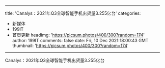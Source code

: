 
---
title: 'Canalys：2021年Q3全球智能手机出货量3.255亿台'
categories: 
 - 新媒体
 - 199IT
 - 首页更新
headimg: 'https://picsum.photos/400/300?random=174'
author: 199IT
comments: false
date: Fri, 10 Dec 2021 18:00:43 GMT
thumbnail: 'https://picsum.photos/400/300?random=174'
---

<div>   
Canalys：2021年Q3全球智能手机出货量3.255亿台  
</div>
            